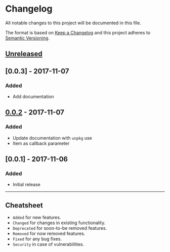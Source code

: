 # Changelog

All notable changes to this project will be documented in this file.

The format is based on [Keep a Changelog](http://keepachangelog.com/en/1.0.0/)
and this project adheres to [Semantic Versioning](http://semver.org/spec/v2.0.0.html).

## [Unreleased]

## [0.0.3] - 2017-11-07

### Added

- Add documentation

## [0.0.2] - 2017-11-07

### Added

- Update documentation with `unpkg` use
- Item as callback parameter

## [0.0.1] - 2017-11-06

### Added

- Initial release

[Unreleased]: https://github.com/thierrymichel/criss-cross/compare/v1.0.0...HEAD
[0.0.2]: https://github.com/thierrymichel/criss-cross/compare/v0.0.1...v0.0.2

---

## Cheatsheet

- `Added` for new features.
- `Changed` for changes in existing functionality.
- `Deprecated` for soon-to-be removed features.
- `Removed` for now removed features.
- `Fixed` for any bug fixes.
- `Security` in case of vulnerabilities.

